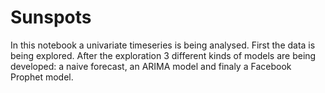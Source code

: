 # Sunspots

In this notebook a univariate timeseries is being analysed. 
First the data is being explored. 
After the exploration 3 different kinds of models are being developed: a naive forecast, an ARIMA model and finaly a Facebook Prophet model.
